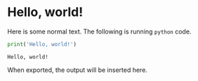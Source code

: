 
# Hello, world!

Here is some normal text.
The following is running `python` code.


```PYTHON
print('Hello, world!')
```

```
Hello, world!
```


When exported, the output will be inserted here.


